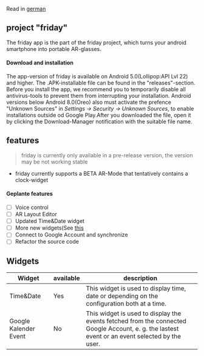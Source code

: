 Read in [german](README.md)
## project "friday"
The friday app is the part of the friday project, which turns your android smartphone into portable AR-glasses.

#### Download and installation
The app-version of friday is available on Android 5.0(Lollipop:API Lvl 22) and higher. The .APK-installable file can be found in the "releases"-section. Before you install the app, we recommend you to temporarily disable all antivirus-tools to prevent them from interrupting your installation. Android versions below Android 8.0(Oreo) also must activate the prefence "Unknown Sources" in _Settings -> Security -> Unknown Sources_, to enable installations outside od Google Play.After you downloaded the file, open it by clicking the Download-Manager notification with the suitable file name.

## features
> friday is currently only available in a pre-release version, the version may be not working stable

- friday currently supports a BETA AR-Mode that tentatively contains a clock-widget

#### Geplante features
- [ ] Voice control
- [ ] AR Layout Editor
- [ ] Updated Time&Date widget
- [ ] More new widgets(See [this](#widgets)
- [ ] Connect to Google Account and synchronize
- [ ] Refactor the source code

## Widgets
Widget | available | description
-------|-----------|-------------
Time&Date|Yes|This widget is used to display time, date or depending on the configuration both at a time.
Google Kalender Event|No|This widget is used to display the events fetched from the connected Google Account, e. g. the lastest event or an event selected by the user.
